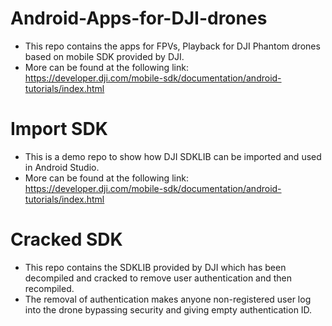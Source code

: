 # Android-Apps-for-DJI-drones
- This repo contains the apps for FPVs, Playback for DJI Phantom drones based on mobile SDK provided by DJI.
- More can be found at the following link: https://developer.dji.com/mobile-sdk/documentation/android-tutorials/index.html
# Import SDK 
- This is a demo repo to show how DJI SDKLIB can be imported and used in Android Studio.
- More can be found at the following link: https://developer.dji.com/mobile-sdk/documentation/android-tutorials/index.html
# Cracked SDK
- This repo contains the SDKLIB provided by DJI which has been decompiled and cracked to remove user authentication and then recompiled. 
- The removal of authentication makes anyone non-registered user log into the drone bypassing security and giving empty authentication ID.
